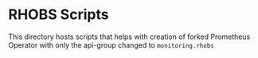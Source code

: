 # RHOBS Scripts

This directory hosts scripts that helps with creation of forked Prometheus
Operator with only the api-group changed to `monitoring.rhobs`
